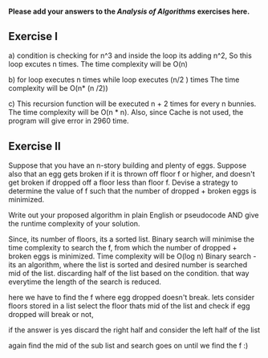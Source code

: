 #### Please add your answers to the ***Analysis of  Algorithms*** exercises here.

## Exercise I

a)  condition is checking for n^3 and inside the loop its adding n^2, So this loop excutes n times.
    The time complexity will be O(n)


b)  for loop executes n times
    while loop executes (n/2 ) times
    The time complexity will be O(n* (n /2))
    


c)  This recursion function will be executed n + 2 times for every n bunnies.
    The time complexity will be O(n * n).
    Also, since Cache is not used, the program will give error in 2960 time.

## Exercise II

Suppose that you have an n-story building and plenty of eggs. 
Suppose also that an egg gets broken if it is thrown off floor f or higher, 
and doesn't get broken if dropped off a floor less than floor f. 
Devise a strategy to determine the value of f such that the number of dropped + broken eggs is minimized.

Write out your proposed algorithm in plain English or pseudocode AND give the runtime complexity of your solution.

Since, its number of floors, its a sorted list. Binary search will minimise the time complexity to search the f, from which the number of dropped + broken eggs is minimized.
Time complexity will be O(log n)
Binary search - its an algorithm, where the list is sorted and desired number is searched mid of the list. discarding half of the list based on the condition. that way everytime the length of the search is reduced.

here we have to find the f where egg dropped doesn't break.
lets consider floors stored in a list
select the floor thats mid of the list and check if egg dropped will break or not,

if the answer is yes 
 discard the right half and consider the left half of the list
 
again find the mid of the sub list and search goes on until we find the f :)

